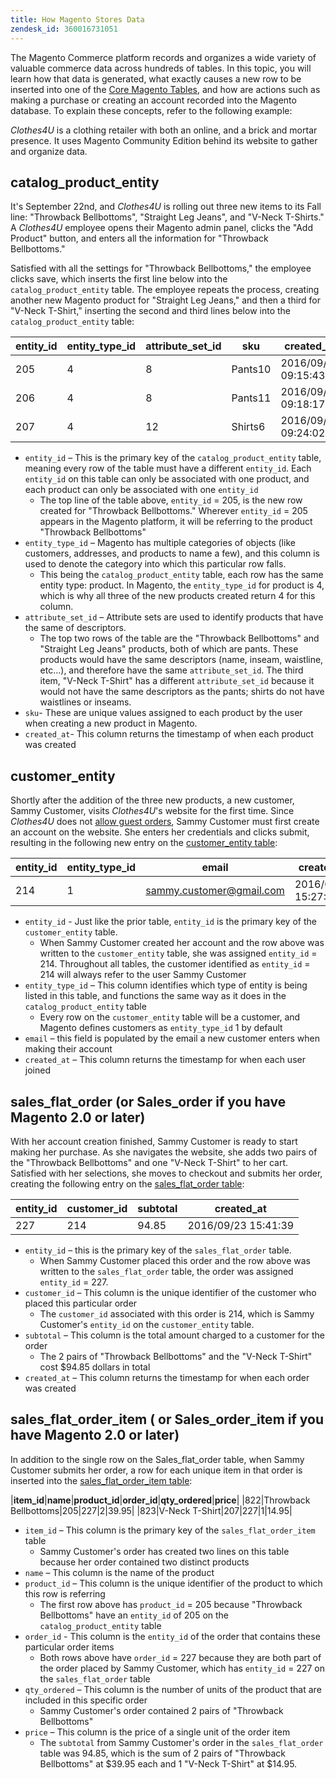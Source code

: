 ```yaml
---
title: How Magento Stores Data
zendesk_id: 360016731051
---
```


The Magento Commerce platform records and organizes a wide variety of valuable commerce data across hundreds of tables. In this topic, you will learn how that data is generated, what exactly causes a new row to be inserted into one of the [Core Magento Tables](../data-analyst/data-warehouse-mgr/common-mage-tables.md), and how are actions such as making a purchase or creating an account recorded into the Magento database. To explain these concepts, refer to the following example:

_Clothes4U_ is a clothing retailer with both an online, and a brick and mortar presence. It uses Magento Community Edition behind its website to gather and organize data.

## catalog\_product\_entity

It's September 22nd, and _Clothes4U_ is rolling out three new items to its Fall line: "Throwback Bellbottoms", "Straight Leg Jeans", and "V-Neck T-Shirts." A _Clothes4U_ employee opens their Magento admin panel, clicks the "Add Product" button, and enters all the information for "Throwback Bellbottoms."

Satisfied with all the settings for "Throwback Bellbottoms," the employee clicks save, which inserts the first line below into the `catalog_product_entity` table. The employee repeats the process, creating another new Magento product for "Straight Leg Jeans," and then a third for "V-Neck T-Shirt," inserting the second and third lines below into the `catalog_product_entity` table:

|**entity\_id**|**entity\_type\_id**|**attribute\_set\_id**|**sku**|**created\_at**|
|---|---|---|---|---|
|205|4|8|Pants10|2016/09/22 09:15:43|
|206|4|8|Pants11|2016/09/22 09:18:17|
|207|4|12|Shirts6|2016/09/22 09:24:02|

* `entity_id` – This is the primary key of the `catalog_product_entity` table, meaning every row of the table must have a different `entity_id`. Each `entity_id` on this table can only be associated with one product, and each product can only be associated with one `entity_id`
    * The top line of the table above, `entity_id` = 205, is the new row created for "Throwback Bellbottoms." Wherever `entity_id` = 205 appears in the Magento platform, it will be referring to the product "Throwback Bellbottoms"
* `entity_type_id` – Magento has multiple categories of objects (like customers, addresses, and products to name a few), and this column is used to denote the category into which this particular row falls.
    * This being the `catalog_product_entity` table, each row has the same entity type: product. In Magento, the `entity_type_id` for product is 4, which is why all three of the new products created return 4 for this column.
* `attribute_set_id` – Attribute sets are used to identify products that have the same of descriptors.
    * The top two rows of the table are the "Throwback Bellbottoms" and "Straight Leg Jeans" products, both of which are pants. These products would have the same descriptors (name, inseam, waistline, etc...), and therefore have the same `attribute_set_id`. The third item, "V-Neck T-Shirt" has a different `attribute_set_id` because it would not have the same descriptors as the pants; shirts do not have waistlines or inseams.
* `sku`\- These are unique values assigned to each product by the user when creating a new product in Magento.
* `created_at`\- This column returns the timestamp of when each product was created

## customer\_entity

Shortly after the addition of the three new products, a new customer, Sammy Customer, visits _Clothes4U_'s website for the first time. Since _Clothes4U_ does not [allow guest orders](https://support.magento.com/hc/en-us/articles/360016729951-Common-Magento-Misconceptions), Sammy Customer must first create an account on the website. She enters her credentials and clicks submit, resulting in the following new entry on the [customer\_entity table](../data-analyst/data-warehouse-mgr/cust-ent-table.md):

|**entity\_id**|**entity\_type\_id**|**email**|**created\_at**|
|---|---|---|---|
|214|1|sammy.customer@gmail.com|2016/09/23 15:27:12|

* `entity_id` - Just like the prior table, `entity_id` is the primary key of the `customer_entity` table.
    * When Sammy Customer created her account and the row above was written to the `customer_entity` table, she was assigned `entity_id` = 214. Throughout all tables, the customer identified as `entity_id` = 214 will always refer to the user Sammy Customer
* `entity_type_id` – This column identifies which type of entity is being listed in this table, and functions the same way as it does in the `catalog_product_entity` table
    * Every row on the `customer_entity` table will be a customer, and Magento defines customers as `entity_type_id` 1 by default
* `email` – this field is populated by the email a new customer enters when making their account
* `created_at` – This column returns the timestamp for when each user joined

## sales\_flat\_order (or Sales\_order if you have Magento 2.0 or later)

With her account creation finished, Sammy Customer is ready to start making her purchase. As she navigates the website, she adds two pairs of the "Throwback Bellbottoms" and one "V-Neck T-Shirt" to her cart. Satisfied with her selections, she moves to checkout and submits her order, creating the following entry on the [sales\_flat\_order table](../data-analyst/data-warehouse-mgr/sales-flat-order-table.md):

|**entity\_id**|**customer\_id**|**subtotal**|**created\_at**|
|---|---|---|---|
|227|214|94.85|2016/09/23 15:41:39|

* `entity_id` – this is the primary key of the `sales_flat_order` table.
    * When Sammy Customer placed this order and the row above was written to the `sales_flat_order` table, the order was assigned `entity_id` = 227.
* `customer_id` – This column is the unique identifier of the customer who placed this particular order
    * The `customer_id` associated with this order is 214, which is Sammy Customer's `entity_id` on the `customer_entity` table.
* `subtotal` – This column is the total amount charged to a customer for the order
    * The 2 pairs of "Throwback Bellbottoms" and the "V-Neck T-Shirt" cost $94.85 dollars in total
* `created_at` – This column returns the timestamp for when each order was created

## sales\_flat\_order\_item ( or Sales\_order\_item if you have Magento 2.0 or later)

In addition to the single row on the Sales\_flat\_order table, when Sammy Customer submits her order, a row for each unique item in that order is inserted into the [sales\_flat\_order\_item table](../data-analyst/data-warehouse-mgr/sales-flat-order-item-table.md):

|**item\_id**|**name**|**product\_id**|**order\_id**|**qty\_ordered**|**price**|
|822|Throwback Bellbottoms|205|227|2|39.95|
|823|V-Neck T-Shirt|207|227|1|14.95|

* `item_id` – This column is the primary key of the `sales_flat_order_item` table
    * Sammy Customer's order has created two lines on this table because her order contained two distinct products
* `name` – This column is the name of the product
* `product_id` – This column is the unique identifier of the product to which this row is referring
    * The first row above has `product_id` = 205 because "Throwback Bellbottoms" have an `entity_id` of 205 on the `catalog_product_entity` table
* `order_id` - This column is the `entity_id` of the order that contains these particular order items
    * Both rows above have `order_id` = 227 because they are both part of the order placed by Sammy Customer, which has `entity_id` = 227 on the `sales_flat_order` table
* `qty_ordered` – This column is the number of units of the product that are included in this specific order
    * Sammy Customer's order contained 2 pairs of "Throwback Bellbottoms"
* `price` – This column is the price of a single unit of the order item
    * The `subtotal` from Sammy Customer's order in the `sales_flat_order` table was 94.85, which is the sum of 2 pairs of "Throwback Bellbottoms" at $39.95 each and 1 "V-Neck T-Shirt" at $14.95.
